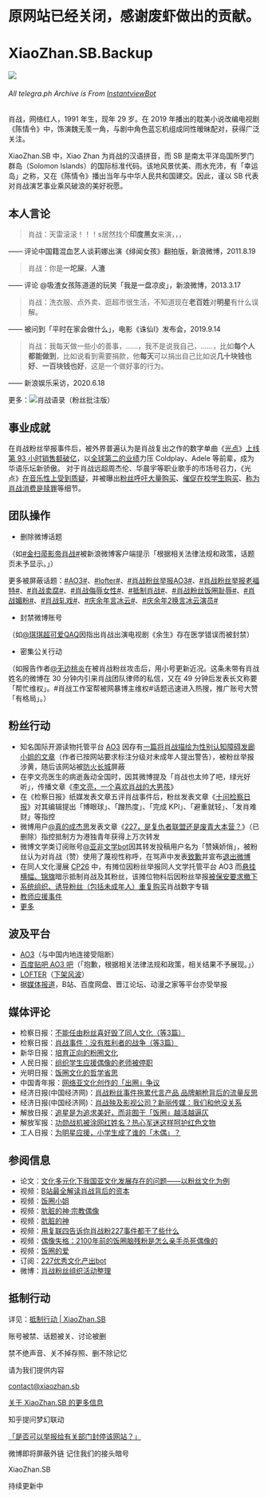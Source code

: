 # 原网站已经关闭，感谢废虾做出的贡献。

#  XiaoZhan.SB.Backup

![](https://avatars.githubusercontent.com/u/68524987?s=120&v=4)<br>
###### All telegra.ph Archive is From [InstantviewBot](https://t.me/CorsaBot) 

肖战，网络红人，1991 年生，现年 29 岁。在 2019 年播出的耽美小说改编电视剧《陈情令》中，饰演魏无羡一角，与剧中角色蓝忘机组成同性暧昧配对，获得广泛关注。

XiaoZhan.SB 中，Xiao Zhan 为肖战的汉语拼音，而 SB 是南太平洋岛国所罗门群岛（Solomon Islands）的国际标准代码。该地风景优美、雨水充沛，有「幸运岛」之称，又在《陈情令》播出当年与中华人民共和国建交。因此，谨以 SB 代表对肖战演艺事业乘风破浪的美好祝愿。

## 本人言论

> 肖战：天雷滚滚！！！s居然找个**印度黑女**来演，，，

—— 评论中国籍混血艺人谈莉娜出演《绯闻女孩》翻拍版，新浪微博，2011.8.19

> 肖战：你是**一坨屎**，**人渣**

—— 评论 @吸渣女孩陈道道的玩笑「我是一盘凉皮」，新浪微博，2013.3.17

> 肖战：洗衣服、点外卖、逛超市很生活，不知道现在**老百姓**对**明星**有什么误解。

—— 被问到「平时在家会做什么」，电影《诛仙I》发布会，2019.9.14

> 肖战：我每天做一些小的善事，……，我不是说我自己，……，比如**每个人都能做到**，比如说看到需要捐款，他**每天**可以捐出自己比如说**几十块钱也好**、**一百块钱也好**，这是一个做好事的行为。

—— 新浪娱乐采访，2020.6.18

更多：![肖战语录（粉丝批注版）](https://pic4.zhimg.com/80/v2-83a8ab1522ca6de148f6baa5aab456b3.jpg)

## 事业成就

在肖战粉丝举报事件后，被外界普遍认为是肖战复出之作的数字单曲《[光点](https://i.y.qq.com/v8/playsong.html?songid=260388219)》[上线第 93 小时销售额破亿](https://telegra.ph/%E5%8D%8E%E8%AF%AD%E9%9F%B3%E4%B9%90%E5%8E%86%E5%8F%B2%E7%AC%AC%E4%B8%80%E8%82%96%E6%88%98%E6%96%B0%E6%AD%8C%E5%85%89%E7%82%B9%E9%94%80%E5%94%AE%E9%A2%9D%E8%BF%87%E4%BA%BF-07-23)，以[全球第二的业绩](https://en.wikipedia.org/wiki/List_of_best-selling_singles#15_million_digital_copies_or_more)力压 Coldplay、Adele 等前辈，成为华语乐坛新骄傲。
对于肖战远超周杰伦、华晨宇等职业歌手的市场号召力，《光点》[在音乐性上受到质疑](https://telegra.ph/%E8%82%96%E6%88%98%E5%85%89%E7%82%B9%E9%94%80%E9%87%8F%E6%9A%B4%E6%B6%A8%E5%92%8C%E8%AF%84%E5%88%86%E6%9A%B4%E8%B7%8C%E7%9A%84%E8%83%8C%E5%90%8E%E8%BF%99%E6%98%AF%E4%B8%80%E5%9C%BA%E6%83%85%E7%BB%AA%E5%8C%96%E7%9A%84%E5%8D%9A%E5%BC%88-07-27)，并被曝出[粉丝呼吁大量购买](https://telegra.ph/%E8%82%96%E6%88%98%E6%96%B0%E6%AD%8C%E7%83%AD%E5%8D%967500%E4%B8%87%E5%8D%B4%E6%83%B9%E4%BA%89%E8%AE%AE%E8%A2%AB%E7%88%86%E5%A4%A7%E7%B2%89%E5%BC%BA%E9%94%80%E4%BA%BA%E4%BA%BA%E6%9C%80%E5%B0%91105%E5%BC%A0%E5%B7%A5%E4%BD%9C%E5%AE%A4%E5%91%BC%E5%90%81%E7%90%86%E6%80%A7%E8%B4%AD%E4%B9%B0-%E4%B8%8A%E6%B8%B8%E6%96%B0%E9%97%BB-%E6%B1%87%E8%81%9A%E5%90%91%E4%B8%8A%E7%9A%84%E5%8A%9B%E9%87%8F-07-27)、[催促在校学生购买](https://www.zhihu.com/question/390436167/answer/1180312462)、[称为肖战消费是赎罪](https://telegra.ph/%E8%B5%8E%E7%BD%AA%E5%BC%8F%E8%BF%BD%E6%98%9F%E6%99%92%E8%AE%A2%E5%8D%95%E8%B5%8E%E7%BD%AA%E5%88%B8%E8%BF%BD%E6%98%9F%E4%B8%8D%E6%98%AF%E9%82%AA%E6%95%99%E8%AF%B7%E5%87%80%E5%8C%96%E7%B2%89%E5%9C%88-07-27)等细节。

## 团队操作

- 删除微博话题

（如[#金扫帚影帝肖战#](https://s.weibo.com/weibo?q=%23金扫帚影帝肖战%23)被新浪微博客户端提示「根据相关法律法规和政策，话题页未予显示。」）

更多被屏蔽话题：[#AO3#](https://s.weibo.com/weibo?q=%23AO3%23)、[#lofter#](https://s.weibo.com/weibo?q=%23lofter%23)、[#肖战粉丝举报AO3#](https://s.weibo.com/weibo?q=%23肖战粉丝举报AO3%23)、[#肖战粉丝举报老福特#](https://s.weibo.com/weibo?q=%23肖战粉丝举报老福特%23)、[#肖战卖腐#](https://s.weibo.com/weibo?q=%23肖战卖腐%23)、[#肖战侮辱女性#](https://s.weibo.com/weibo?q=%23肖战侮辱女性%23)、[#抵制肖战#](https://s.weibo.com/weibo?q=%23抵制肖战%23)、[#肖战粉丝饭圈耻辱#](https://s.weibo.com/weibo?q=%23肖战粉丝饭圈耻辱%23)、[#肖战媚粉#](https://s.weibo.com/weibo?q=%23肖战媚粉%23)、[#肖战轧戏#](https://s.weibo.com/weibo?q=%23肖战轧戏%23)、[#庆余年言冰云#](https://s.weibo.com/weibo?q=%23庆余年言冰云%23)、[#庆余年2换言冰云演员#](https://s.weibo.com/weibo?q=%23庆余年2换言冰云演员%23)

- 封禁微博账号

（如[@琪琪超可爱QAQ](https://weibo.com/n/琪琪超可爱QAQ)因指出肖战出演电视剧《余生》存在医学错误而被封禁）

- 密集公关行动

（如报告作者[@无边桃炎](https://weibo.com/u/7121642724)在被肖战粉丝攻击后，用小号更新近况。这条未带有肖战姓名的微博在 30 分钟内引来肖战团队律师的私信，又在 49 分钟后发表长文称要「帮忙维权」。#肖战工作室帮被网暴博主维权#话题迅速进入热搜，推广账号大赞「有格局」。）

## 粉丝行动

- 知名国际开源读物托管平台 [AO3](https://archiveofourown.org/) 因存有[一篇将肖战描绘为性别认知障碍发廊小姐的文章](https://archiveofourown.org/works/22478632)（作者已按网站要求标注分级对未成年人提出警告），被粉丝举报涉黄，随后该网站被[防火长城](https://zh.wikipedia.org/wiki/%E9%98%B2%E7%81%AB%E9%95%BF%E5%9F%8E)屏蔽
- 在李文亮医生的病逝轰动全国时，因其微博提及「肖战也太帅了吧，绿光好听」，传播文章《[李文亮，一个喜欢肖战的大男孩](https://mp.weixin.qq.com/s?src=11&timestamp=1595547709&ver=2479&signature=14Gsdxnct-qR*2FyTLUIiMZJ-b5WNkeBTL1MvKmFdoQa4mS2iSXT*lST6Lb5tuPi6gsnZFRd-8nc7e77u6hHFs-WxDbO4LYkiUGAIl4KPTIJCnMrJIuW9XySLy-bAk*W&new=1)》
- 在《检察日报》纸媒发表文章五评肖战事件后，粉丝发表文章《[十问检察日报](https://telegra.ph/%E5%A6%82%E4%BD%95%E8%AF%84%E4%BB%B7%E6%8B%BF%E4%BB%80%E4%B9%88%E6%8B%AF%E6%95%91%E4%BD%A0%E6%88%91%E7%9A%84%E4%B8%89%E8%A7%82%E5%8D%81%E9%97%AE%E6%A3%80%E5%AF%9F%E6%97%A5%E6%8A%A5%E4%B8%80%E6%96%87-07-27)》对其编辑提出「博眼球」、「蹭热度」、「完成 KPI」、「避重就轻」、「发肖难财」等指控
- 微博用户[@真的成杰思](https://weibo.com/chengjiesi)发表文章《[227，是复仇者联盟还是废青大本营？](https://weibo.com/ttarticle/p/show?id=2309404480685132873872)》（已删除）指控抵制方为港独青年获得上万次转发
- 微博文学类订阅账号[@亚非文学bot](https://weibo.com/u/6006497029)因其转发投稿用户名为「赞姨娇俏」，被粉丝认为对肖战（赞）使用了蔑视性称呼，在骂声中发表[致歉](https://weibo.com/6006497029/IAPF4dDDa)并宣布[退出微博](https://weibo.com/6006497029/IBb6FmnpH)
- 在同人文化漫展 [CP26](https://www.allcpp.cn/allcpp/event/event.do?event=865) 中，有摊位因粉丝举报同人文学托管平台 AO3 而[悬挂横幅、锦旗](https://s.weibo.com/weibo?q=%23CP26横幅%23)暗示抵制肖战及其粉丝，该摊位物料后因粉丝举报[被保安要求撤下](https://weibo.com/6046921529/JcPihzWHr)
- [系统组织、诱导粉丝（包括未成年人）重复购买](https://telegra.ph/%E8%82%96%E6%88%98%E7%B2%89%E4%B8%9D%E4%BB%AC%E8%BF%BD%E6%98%9F%E4%B8%8D%E8%A6%81%E8%A2%AB%E6%B4%97%E8%84%91%E4%B9%B0%E4%B9%B0%E5%BA%94%E8%AF%A5%E9%87%8F%E5%8A%9B%E8%80%8C%E8%A1%8C%E7%90%86%E6%80%A7%E5%9C%B0%E5%8E%BB%E6%B6%88%E8%B4%B9-07-23)肖战数字专辑
- [教师应援事件](https://m.weibo.cn/status/4504152560608508?)
- [更多](https://zh.wikipedia.org/wiki/肖战事件)

## 波及平台

- [AO3](https://ao3.org.cn/)（与中国内地连接受阻断）
- [百度贴吧 AO3 吧](https://tieba.baidu.com/f?kw=AO3)（「抱歉，根据相关法律法规和政策，相关结果不予展现。」）
- [LOFTER](https://www.lofter.com/)（[下架风波](https://telegra.ph/%E7%BD%91%E6%98%93LOFTER%E4%B8%8B%E6%9E%B6%E9%A3%8E%E6%B3%A2%E7%A5%B8%E8%B5%B7%E8%82%96%E6%88%98227%E7%94%A8%E6%88%B7%E6%9A%97%E6%8C%87%E8%85%BE%E8%AE%AF%E7%AD%96%E5%88%92-%E5%90%8C%E4%BA%BA-07-23)）
- 据[媒体报道](http://review.sxgov.cn/content/2020-03/06/content_9835943.htm)，B站、百度网盘、晋江论坛、动漫之家等平台亦受举报

## 媒体评论

- 检察日报：[不能任由粉丝喜好毁了同人文化（等3篇）](http://newspaper.jcrb.com/2020/20200311/20200311_005/20200311_005.html)
- 检察日报：[肖战事件：没有胜利者的战争（等3篇）](http://newspaper.jcrb.com/2020/20200311/20200311_006/20200311_006.html)
- 新华日报：[培育正向的粉圈文化](http://xh.xhby.net/mp3/pad/c/202003/26/c757875.html)
- 人民日报：[组织学生应援偶像的老师被停职](https://m.weibo.cn/status/4504207471954905)
- 光明日报：[饭圈文化的哲学省思](https://wap.gmdaily.cn/article/9ca6637b83f94f23a3e91d686869e113?from=timeline&isappinstalled=0&dt_dapp=1&dt_dapp=1&dt_dapp=1)
- 中国青年报：[网络亚文化创作的「出圈」争议](https://baijiahao.baidu.com/s?id=1660417030529791535&wfr=spider&for=pc&isFailFlag=1)
- 经济日报(中国经济网)：[肖战粉丝事件拖累代言产品 品牌躺枪背后的流量反思](http://www.ce.cn/culture/gd/202003/04/t20200304_34394527.shtml)
- 经济日报(中国经济网)：[肖战殃及影视公司？新丽传媒：我们和他没关系](http://www.ce.cn/culture/gd/202003/06/t20200306_34417797.shtml)
- 解放日报：[追星是为追求美好，而非囿于「饭圈」越活越逼仄](https://www.jfdaily.com/wx/detail.do?id=219676)
- 解放军报：[功勋战机被涂网红姓名？热心军迷这样呵护红色文物](https://telegra.ph/%E5%8A%9F%E5%8B%8B%E6%88%98%E6%9C%BA%E8%A2%AB%E6%B6%82%E7%BD%91%E7%BA%A2%E5%A7%93%E5%90%8D%E7%83%AD%E5%BF%83%E5%86%9B%E8%BF%B7%E8%BF%99%E6%A0%B7%E5%91%B5%E6%8A%A4%E7%BA%A2%E8%89%B2%E6%96%87%E7%89%A9-07-23)
- 工人日报：[为明星应援，小学生成了谁的「木偶」？](https://telegra.ph/%E5%BE%AE%E5%8D%9A-07-23)

## 参阅信息

- 论文：[文化多元化下我国亚文化发展存在的问题——以粉丝文化为例](https://telegra.ph/%E6%96%87%E5%8C%96%E5%A4%9A%E5%85%83%E5%8C%96%E4%B8%8B%E6%88%91%E5%9B%BD%E4%BA%9A%E6%96%87%E5%8C%96%E5%8F%91%E5%B1%95%E5%AD%98%E5%9C%A8%E7%9A%84%E9%97%AE%E9%A2%98%E4%BB%A5%E7%B2%89%E4%B8%9D%E6%96%87%E5%8C%96%E4%B8%BA%E4%BE%8B-07-23)
- 视频：[B站最全解读肖战背后的资本](https://www.bilibili.com/video/BV1k7411d7x8)
- 视频：[饭圈小姐](https://www.bilibili.com/video/BV16t4y1m78E)
- 视频：[肮脏的神·宗教偶像](https://www.bilibili.com/video/BV1KK4y1k7LS)
- 视频：[肮脏的神](https://www.bilibili.com/video/BV1Ta4y147hE)
- 视频：[用复联四告诉你肖战粉227事件都干了些什么](https://www.bilibili.com/video/BV1PE411x7hS)
- 视频：[偶像失格：2100年前的饭圈脑残粉是怎么亲手杀死偶像的](http://t.cn/A62Zjxow)
- 视频：[饭圈的爱](https://www.bilibili.com/video/BV18V411k7bL)
- 订阅：[227优秀文化产出bot](https://weibo.com/u/6611607990)
- 微博：[肖战粉丝组织活动整理](https://weibo.com/3942420528/J20H8uTJJ)

## 抵制行动

详见：[抵制行动 | XiaoZhan.SB](https://github.com/Xiaozhan-sb/Xiaozhan.sb.backup/blob/master/Boycott.md)

账号被禁、话题被关、讨论被删

禁不绝声音、关不掉存照、删不除记忆



请为我们提供内容

contact@xiaozhan.sb



[关于 XiaoZhan.SB 的更多信息](https://github.com/Xiaozhan-sb/Xiaozhan.sb.backup/blob/master/QNA.md)



知乎提问梦幻联动

[「是否可以举报给有关部门封停该网站？」](https://www.zhihu.com/question/407230789)



微博即将屏蔽外链
记住我们的接头暗号

XiaoZhan.SB



持续更新中
